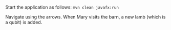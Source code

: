 Start the application as follows:
`mvn clean javafx:run`

Navigate using the arrows. When Mary visits the barn, a new lamb (which is
a qubit) is added. 

